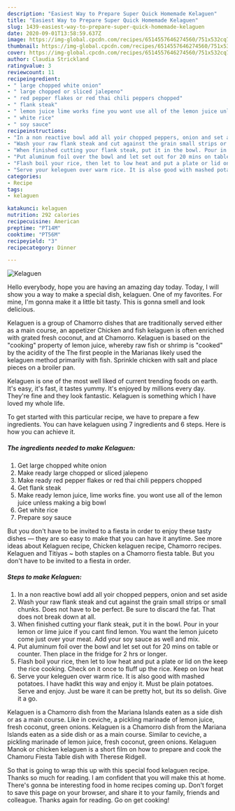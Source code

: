 ```yaml
---
description: "Easiest Way to Prepare Super Quick Homemade Kelaguen"
title: "Easiest Way to Prepare Super Quick Homemade Kelaguen"
slug: 1439-easiest-way-to-prepare-super-quick-homemade-kelaguen
date: 2020-09-01T13:58:59.637Z
image: https://img-global.cpcdn.com/recipes/6514557646274560/751x532cq70/kelaguen-recipe-main-photo.jpg
thumbnail: https://img-global.cpcdn.com/recipes/6514557646274560/751x532cq70/kelaguen-recipe-main-photo.jpg
cover: https://img-global.cpcdn.com/recipes/6514557646274560/751x532cq70/kelaguen-recipe-main-photo.jpg
author: Claudia Strickland
ratingvalue: 3
reviewcount: 11
recipeingredient:
- " large chopped white onion"
- " large chopped or sliced jalepeno"
- " red pepper flakes or red thai chili peppers chopped"
- " flank steak"
- " lemon juice lime works fine you wont use all of the lemon juice unless making a big bowl"
- " white rice"
- " soy sauce"
recipeinstructions:
- "In a non reactive bowl add all yoir chopped peppers, onion and set aside"
- "Wash your raw flank steak and cut against the grain small strips or small chunks. Does not have to be perfect. Be sure to discard the fat. That does not break down at all."
- "When finished cutting your flank steak, put it in the bowl. Pour in your lemon or lime juice if you cant find lemon. You want the lemon juiceto come just over your meat. Add your soy sauce as well and mix."
- "Put aluminum foil over the bowl and let set out for 20 mins on table or counter. Then place in the fridge for 2 hrs or longer."
- "Flash boil your rice, then let to low heat and put a plate or lid on the keep the rice cooking. Check on it once to fluff up the rice. Keep on low heat"
- "Serve your keleguen over warm rice. It is also good with mashed potatoes. I have hadkt this way and enjoy it. Must be plain potatoes. Serve and enjoy. Just be ware it can be pretty hot, but its so delish. Give it a go."
categories:
- Recipe
tags:
- kelaguen

katakunci: kelaguen 
nutrition: 292 calories
recipecuisine: American
preptime: "PT14M"
cooktime: "PT56M"
recipeyield: "3"
recipecategory: Dinner

---
```



![Kelaguen](https://img-global.cpcdn.com/recipes/6514557646274560/751x532cq70/kelaguen-recipe-main-photo.jpg)

Hello everybody, hope you are having an amazing day today. Today, I will show you a way to make a special dish, kelaguen. One of my favorites. For mine, I'm gonna make it a little bit tasty. This is gonna smell and look delicious.

Kelaguen is a group of Chamorro dishes that are traditionally served either as a main course, an appetizer Chicken and fish kelaguen is often enriched with grated fresh coconut, and at Chamorro. Kelaguen is based on the &#34;cooking&#34; property of lemon juice, whereby raw fish or shrimp is &#34;cooked&#34; by the acidity of the The first people in the Marianas likely used the kelaguen method primarily with fish. Sprinkle chicken with salt and place pieces on a broiler pan.

Kelaguen is one of the most well liked of current trending foods on earth. It's easy, it's fast, it tastes yummy. It's enjoyed by millions every day. They're fine and they look fantastic. Kelaguen is something which I have loved my whole life.


To get started with this particular recipe, we have to prepare a few ingredients. You can have kelaguen using 7 ingredients and 6 steps. Here is how you can achieve it.

<!--inarticleads1-->

##### The ingredients needed to make Kelaguen:

1. Get  large chopped white onion
1. Make ready  large chopped or sliced jalepeno
1. Make ready  red pepper flakes or red thai chili peppers chopped
1. Get  flank steak
1. Make ready  lemon juice, lime works fine. you wont use all of the lemon juice unless making a big bowl
1. Get  white rice
1. Prepare  soy sauce


But you don&#39;t have to be invited to a fiesta in order to enjoy these tasty dishes — they are so easy to make that you can have it anytime. See more ideas about Kelaguen recipe, Chicken kelaguen recipe, Chamorro recipes. Kelaguen and Titiyas ~ both staples on a Chamorro fiesta table. But you don&#39;t have to be invited to a fiesta in order. 

<!--inarticleads2-->

##### Steps to make Kelaguen:

1. In a non reactive bowl add all yoir chopped peppers, onion and set aside
1. Wash your raw flank steak and cut against the grain small strips or small chunks. Does not have to be perfect. Be sure to discard the fat. That does not break down at all.
1. When finished cutting your flank steak, put it in the bowl. Pour in your lemon or lime juice if you cant find lemon. You want the lemon juiceto come just over your meat. Add your soy sauce as well and mix.
1. Put aluminum foil over the bowl and let set out for 20 mins on table or counter. Then place in the fridge for 2 hrs or longer.
1. Flash boil your rice, then let to low heat and put a plate or lid on the keep the rice cooking. Check on it once to fluff up the rice. Keep on low heat
1. Serve your keleguen over warm rice. It is also good with mashed potatoes. I have hadkt this way and enjoy it. Must be plain potatoes. Serve and enjoy. Just be ware it can be pretty hot, but its so delish. Give it a go.


Kelaguen is a Chamorro dish from the Mariana Islands eaten as a side dish or as a main course. Like in ceviche, a pickling marinade of lemon juice, fresh coconut, green onions. Kelaguen is a Chamorro dish from the Mariana Islands eaten as a side dish or as a main course. Similar to ceviche, a pickling marinade of lemon juice, fresh coconut, green onions. Kelaguen Manok or chicken kelaguen is a short film on how to prepare and cook the Chamoru Fiesta Table dish with Therese Ridgell. 

So that is going to wrap this up with this special food kelaguen recipe. Thanks so much for reading. I am confident that you will make this at home. There's gonna be interesting food in home recipes coming up. Don't forget to save this page on your browser, and share it to your family, friends and colleague. Thanks again for reading. Go on get cooking!
